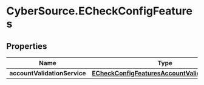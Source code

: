 # CyberSource.ECheckConfigFeatures

## Properties
Name | Type | Description | Notes
------------ | ------------- | ------------- | -------------
**accountValidationService** | [**ECheckConfigFeaturesAccountValidationService**](ECheckConfigFeaturesAccountValidationService.md) |  | [optional] 


